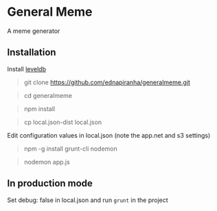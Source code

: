 # General Meme

A meme generator

## Installation

Install [leveldb](http://code.google.com/p/leveldb/downloads/list)

> git clone https://github.com/ednapiranha/generalmeme.git

> cd generalmeme

> npm install

> cp local.json-dist local.json

Edit configuration values in local.json (note the app.net and s3 settings)

> npm -g install grunt-cli nodemon

> nodemon app.js

## In production mode

Set debug: false in local.json and run `grunt` in the project
